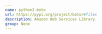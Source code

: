 ```yaml
---
name: python2-boto
url: https://pypi.org/project/boto/#files
description: Amazon Web Services Library.
group: None
---
```


